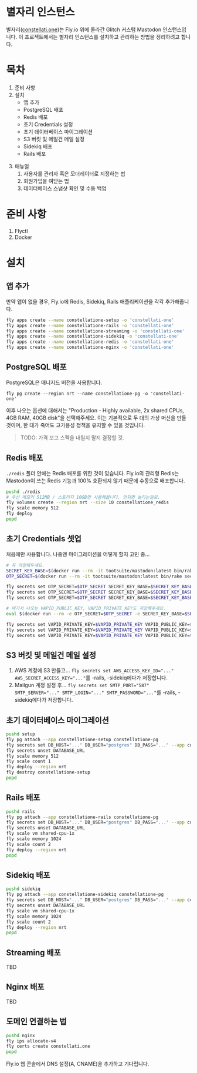 # 별자리 인스턴스

별자리([constellati.one](https://constellati.one/))는 Fly.io 위에 올라간 Glitch 커스텀 Mastodon 인스턴스입니다. 이 프로젝트에서는 별자리 인스턴스를 설치하고 관리하는 방법을 정리하려고 합니다.

# 목차

1. 준비 사항
2. 설치
   - 앱 추가
   - PostgreSQL 배포
   - Redis 배포
   - 초기 Credentials 설정
   - 초기 데이터베이스 마이그레이션
   - S3 버킷 및 메일건 메일 설정
   - Sidekiq 배포
   - Rails 배포
  <!-- - ElasticSearch 배포 -->
3. 매뉴얼
   1. 사용자를 관리자 혹은 모더레이터로 지정하는 법
   2. 회원가입을 여닫는 법
   3. 데이터베이스 스냅샷 확인 및 수동 백업

# 준비 사항

1. Flyctl
2. Docker

# 설치

## 앱 추가

만약 앱이 없을 경우, Fly.io에 Redis, Sidekiq, Rails 애플리케이션을 각각 추가해줍니다.

```sh
fly apps create --name constellatione-setup -o 'constellati-one'
fly apps create --name constellatione-rails -o 'constellati-one'
fly apps create --name constellatione-streaming -o 'constellati-one'
fly apps create --name constellatione-sidekiq -o 'constellati-one'
fly apps create --name constellatione-redis -o 'constellati-one'
fly apps create --name constellatione-nginx -o 'constellati-one'
```

## PostgreSQL 배포

PostgreSQL은 매니지드 버전을 사용합니다.

```
fly pg create --region nrt --name constellatione-pg -o 'constellati-one'
```

이후 나오는 옵션에 대해서는 "Production - Highly available, 2x shared CPUs, 4GB RAM, 40GB disk"을 선택해주세요. 이는 기본적으로 두 대의 가상 머신을 만들 것이며, 한 대가 죽어도 고가용성 정책을 유지할 수 있을 것입니다.

>  TODO: 가격 보고 스펙을 내릴지 말지 결정할 것.

## Redis 배포

`./redis` 폴더 안에는 Redis 배포를 위한 것이 있습니다. Fly.io의 관리형 Redis는 Mastodon이 쓰는 Redis 기능과 100% 호환되지 않기 때문에 수동으로 배포합니다.

```sh
pushd ./redis
# 우선 메모리 512MB / 스토리지 10GB만 사용해봅니다. 안되면 늘리는걸로.
fly volumes create --region nrt --size 10 constellatione_redis
fly scale memory 512
fly deploy
popd
```

## 초기 Credentials 셋업

처음에만 사용합니다. 나중엔 마이그레이션을 어떻게 할지 고민 중...

```sh
# 꼭 저장해두세요.
SECRET_KEY_BASE=$(docker run --rm -it tootsuite/mastodon:latest bin/rake secret)
OTP_SECRET=$(docker run --rm -it tootsuite/mastodon:latest bin/rake secret)

fly secrets set OTP_SECRET=$OTP_SECRET SECRET_KEY_BASE=$SECRET_KEY_BASE --app constellatione-setup
fly secrets set OTP_SECRET=$OTP_SECRET SECRET_KEY_BASE=$SECRET_KEY_BASE --app constellatione-rails
fly secrets set OTP_SECRET=$OTP_SECRET SECRET_KEY_BASE=$SECRET_KEY_BASE --app constellatione-sidekiq

# 여기서 나오는 VAPID_PUBLIC_KEY, VAPID_PRIVATE_KEY도 저장해주세요.
eval $(docker run --rm -e OTP_SECRET=$OTP_SECRET -e SECRET_KEY_BASE=$SECRET_KEY_BASE -it tootsuite/mastodon:latest bin/rake mastodon:webpush:generate_vapid_key)

fly secrets set VAPID_PRIVATE_KEY=$VAPID_PRIVATE_KEY VAPID_PUBLIC_KEY=$VAPID_PUBLIC_KEY --app constellatione-setup
fly secrets set VAPID_PRIVATE_KEY=$VAPID_PRIVATE_KEY VAPID_PUBLIC_KEY=$VAPID_PUBLIC_KEY --app constellatione-rails
fly secrets set VAPID_PRIVATE_KEY=$VAPID_PRIVATE_KEY VAPID_PUBLIC_KEY=$VAPID_PUBLIC_KEY --app constellatione-sidekiq
```

## S3 버킷 및 메일건 메일 설정

1. AWS 계정에 S3 만들고... `fly secrets set AWS_ACCESS_KEY_ID="..." AWS_SECRET_ACCESS_KEY="..."`를 -rails, -sidekiq에다가 저장합니다. 
2. Mailgun 계정 설정 후... `fly secrets set SMTP_PORT="587" SMTP_SERVER="..." SMTP_LOGIN="..." SMTP_PASSWORD="..."`를 -rails, -sidekiq에다가 저장합니다.

## 초기 데이터베이스 마이그레이션

```sh
pushd setup
fly pg attach --app constellatione-setup constellatione-pg
fly secrets set DB_HOST="..." DB_USER="postgres" DB_PASS="..." --app constellatione-setup
fly secrets unset DATABASE_URL
fly scale memory 512
fly scale count 1
fly deploy --region nrt
fly destroy constellatione-setup
popd
```

## Rails 배포

```sh
pushd rails
fly pg attach --app constellatione-rails constellatione-pg
fly secrets set DB_HOST="..." DB_USER="postgres" DB_PASS="..." --app constellatione-rails
fly secrets unset DATABASE_URL
fly scale vm shared-cpu-1x
fly scale memory 1024
fly scale count 2
fly deploy --region nrt
popd
```

## Sidekiq 배포

```sh
pushd sidekiq
fly pg attach --app constellatione-sidekiq constellatione-pg
fly secrets set DB_HOST="..." DB_USER="postgres" DB_PASS="..." --app constellatione-sidekiq
fly secrets unset DATABASE_URL
fly scale vm shared-cpu-1x
fly scale memory 1024
fly scale count 2
fly deploy --region nrt
popd
```

## Streaming 배포

TBD

## Nginx 배포

TBD

## 도메인 연결하는 법

```sh
pushd nginx
fly ips allocate-v4
fly certs create constellati.one
popd
```

Fly.io 웹 콘솔에서 DNS 설정(A, CNAME)을 추가하고 기다립니다.
